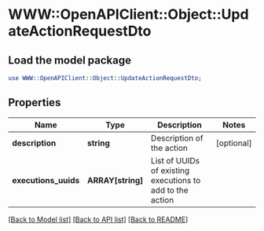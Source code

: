 # WWW::OpenAPIClient::Object::UpdateActionRequestDto

## Load the model package
```perl
use WWW::OpenAPIClient::Object::UpdateActionRequestDto;
```

## Properties
Name | Type | Description | Notes
------------ | ------------- | ------------- | -------------
**description** | **string** | Description of the action | [optional] 
**executions_uuids** | **ARRAY[string]** | List of UUIDs of existing executions to add to the action | 

[[Back to Model list]](../README.md#documentation-for-models) [[Back to API list]](../README.md#documentation-for-api-endpoints) [[Back to README]](../README.md)


